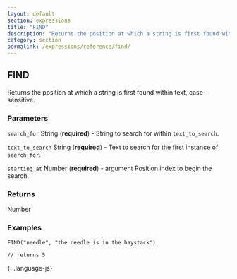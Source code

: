 ```yaml
---
layout: default
section: expressions
title: "FIND"
description: "Returns the position at which a string is first found within text, case-sensitive."
category: section
permalink: /expressions/reference/find/
---
```


## FIND

Returns the position at which a string is first found within text, case-sensitive.

### Parameters

`search_for` String (__required__) - String to search for within `text_to_search`.

`text_to_search` String (__required__) - Text to search for the first instance of `search_for`.

`starting_at` Number (__required__) - argument Position index to begin the search.

### Returns

Number

### Examples

~~~
FIND("needle", "the needle is in the haystack")

// returns 5
~~~
{: .language-js}